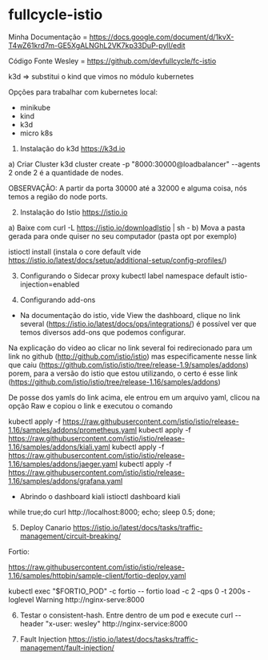 # fullcycle-istio

Minha Documentação = https://docs.google.com/document/d/1kvX-T4wZ61krd7m-GE5XgALNGhL2VK7kp33DuP-pylI/edit

Código Fonte Wesley = https://github.com/devfullcycle/fc-istio

k3d => substitui o kind que vimos no módulo kubernetes

Opções para trabalhar com kubernetes local:

* minikube
* kind
* k3d
* micro k8s

1. Instalação do k3d
https://k3d.io

a) Criar Cluster
k3d cluster create -p "8000:30000@loadbalancer" --agents 2 onde 2 é a quantidade de nodes.

OBSERVAÇÃO: A partir da porta 30000 até a 32000 e alguma coisa, nós temos a região do node ports.

2. Instalação do Istio
https://istio.io

a) Baixe com curl -L https://istio.io/downloadIstio | sh -
b) Mova a pasta gerada para onde quiser no seu computador (pasta opt por exemplo)

istioctl install (instala o core default vide https://istio.io/latest/docs/setup/additional-setup/config-profiles/)

3. Configurando o Sidecar proxy
kubectl label namespace default istio-injection=enabled

4. Configurando add-ons
* Na documentação do istio, vide View the dashboard, clique no link several (https://istio.io/latest/docs/ops/integrations/) é possível ver que temos diversos add-ons que podemos configurar.

Na explicação do video ao clicar no link several foi redirecionado para um link no github (http://github.com/istio/istio) mas especificamente nesse link que caiu (https://github.com/istio/istio/tree/release-1.9/samples/addons) porem, para a versão do istio que estou utilizando, o certo é esse link (https://github.com/istio/istio/tree/release-1.16/samples/addons)

De posse dos yamls do link acima, ele entrou em um arquivo yaml, clicou na opção Raw e copiou o link e executou o comando

kubectl apply -f https://raw.githubusercontent.com/istio/istio/release-1.16/samples/addons/prometheus.yaml
kubectl apply -f https://raw.githubusercontent.com/istio/istio/release-1.16/samples/addons/kiali.yaml
kubectl apply -f https://raw.githubusercontent.com/istio/istio/release-1.16/samples/addons/jaeger.yaml
kubectl apply -f https://raw.githubusercontent.com/istio/istio/release-1.16/samples/addons/grafana.yaml

* Abrindo o dashboard kiali
istioctl dashboard kiali

while true;do curl http://localhost:8000; echo; sleep 0.5; done;

5. Deploy Canario
https://istio.io/latest/docs/tasks/traffic-management/circuit-breaking/

Fortio:

https://raw.githubusercontent.com/istio/istio/release-1.16/samples/httpbin/sample-client/fortio-deploy.yaml

kubectl exec "$FORTIO_POD" -c fortio -- fortio load -c 2 -qps 0 -t 200s -loglevel Warning http://nginx-serve:8000

6. Testar o consistent-hash.
Entre dentro de um pod e execute
curl --header "x-user: wesley" http://nginx-service:8000

7. Fault Injection
https://istio.io/latest/docs/tasks/traffic-management/fault-injection/


